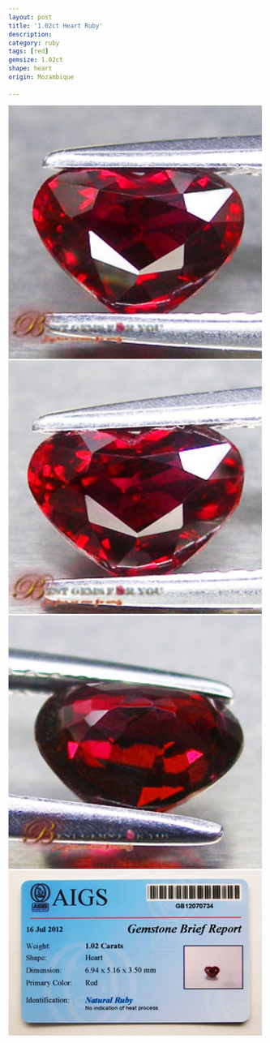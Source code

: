 ```yaml
---
layout: post
title: '1.02ct Heart Ruby'
description: 
category: ruby
tags: [red]
gemsize: 1.02ct
shape: heart
origin: Mozambique

---
```

![Ruby pic 1](/images/1.02-ruby-a.jpg)
![Ruby pic 2](/images/1.02-ruby-b.jpg)
![Ruby pic 3](/images/1.02-ruby-c.jpg)
![Ruby pic 4](/images/1.02-ruby-d.jpg)
